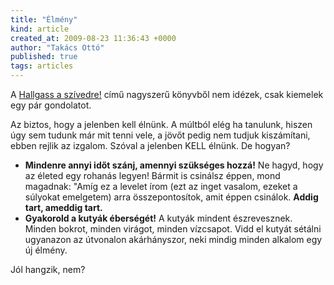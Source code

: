 ```yaml
---
title: "Élmény"
kind: article
created_at: 2009-08-23 11:36:43 +0000
author: "Takács Ottó"
published: true
tags: articles
---
```

<p>A <a href="http://varazsladika.hu/konyveink.html">Hallgass a szívedre!</a> című nagyszerű könyvből nem idézek, csak kiemelek egy pár gondolatot.</p>
<p>Az biztos, hogy a jelenben kell élnünk. A múltból elég ha tanulunk, hiszen úgy sem tudunk már mit tenni vele, a jövőt pedig nem tudjuk kiszámítani, ebben rejlik az izgalom. Szóval a jelenben KELL élnünk. De hogyan?</p>
<ul>
    <li><strong>Mindenre annyi időt szánj, amennyi szükséges hozzá!</strong> Ne hagyd, hogy az életed egy rohanás legyen! Bármit is csinálsz éppen, mond magadnak: &quot;Amíg ez a levelet írom (ezt az inget vasalom, ezeket a súlyokat emelgetem) arra összepontosítok, amit éppen csinálok. <strong>Addig tart, ameddig tart.</strong></li>
    <li><strong>Gyakorold a kutyák éberségét!</strong> A kutyák mindent észrevesznek. Minden bokrot, minden virágot, minden vízcsapot. Vidd el kutyát sétálni ugyanazon az útvonalon akárhányszor, neki mindig minden alkalom egy új élmény.</li>
</ul>
<p>Jól hangzik, nem?</p>


<div class='old-comments'></div>
